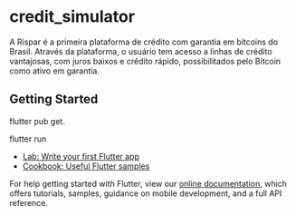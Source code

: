 # credit_simulator

A Rispar é a primeira plataforma de crédito com garantia em bitcoins do Brasil.
Através da plataforma, o usuário tem acesso a linhas de crédito vantajosas, com juros
baixos e crédito rápido, possibilitados pelo Bitcoin como ativo em garantia.

## Getting Started

flutter pub get.

flutter run

- [Lab: Write your first Flutter app](https://flutter.dev/docs/get-started/codelab)
- [Cookbook: Useful Flutter samples](https://flutter.dev/docs/cookbook)

For help getting started with Flutter, view our
[online documentation](https://flutter.dev/docs), which offers tutorials,
samples, guidance on mobile development, and a full API reference.
